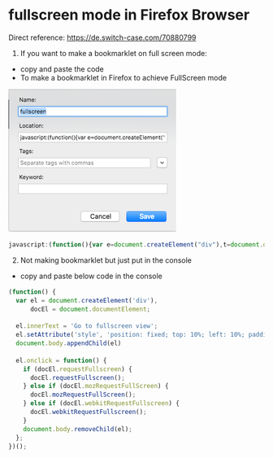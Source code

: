 # fullscreen mode in Firefox Browser

Direct reference: https://de.switch-case.com/70880799 

1. If you want to make a bookmarklet on full screen mode:
- copy and paste the code 
- To make a bookmarklet in Firefox to achieve FullScreen mode

![ff](fullscreen.png)

```javascript
javascript:(function(){var e=document.createElement("div"),t=document.documentElement;e.innerText="Go to fullscreen view";e.setAttribute("style","position: fixed; top: 10%; left: 10%; padding: 30%; background: #000; color: #fff; opacity: .7; cursor: pointer;");document.body.appendChild(e);e.onclick=function(){if(t.requestFullscreen){t.requestFullscreen()}else if(t.mozRequestFullScreen){t.mozRequestFullScreen()}else if(t.webkitRequestFullscreen){t.webkitRequestFullscreen()}document.body.removeChild(e)}})();
```


2. Not making bookmarklet but just put in the console
- copy and paste below code in the console

```javascript
(function() {
  var el = document.createElement('div'),
      docEl = document.documentElement;

  el.innerText = 'Go to fullscreen view';
  el.setAttribute('style', 'position: fixed; top: 10%; left: 10%; padding: 30%; background: #000; color: #fff; opacity: .7; cursor: pointer;')
  document.body.appendChild(el)

  el.onclick = function() {
    if (docEl.requestFullscreen) {
      docEl.requestFullscreen();
    } else if (docEl.mozRequestFullScreen) {
      docEl.mozRequestFullScreen();
    } else if (docEl.webkitRequestFullscreen) {
      docEl.webkitRequestFullscreen();
    }
    document.body.removeChild(el);
  };
})();
```
